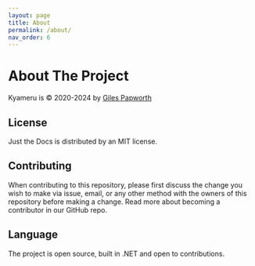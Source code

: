 ```yaml
---
layout: page
title: About
permalink: /about/
nav_order: 6
---
```


# About The Project

Kyameru is &copy; 2020-2024 by [Giles Papworth](https://github.com/djsuperchief)

## License
Just the Docs is distributed by an MIT license.

## Contributing
When contributing to this repository, please first discuss the change you wish to make via issue, email, or any other method with the owners of this repository before making a change. Read more about becoming a contributor in our GitHub repo.

## Language
The project is open source, built in .NET and open to contributions.
